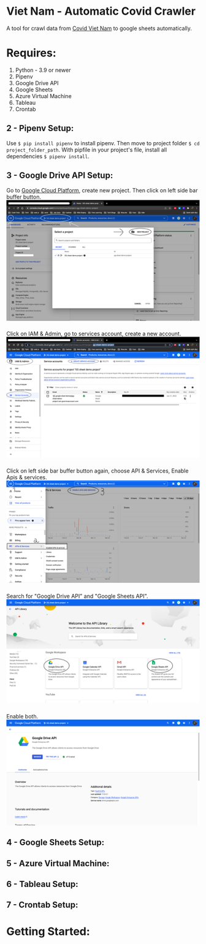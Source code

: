 # Viet Nam - Automatic Covid Crawler
A tool for crawl data from [Covid Viet Nam](https://covid19.gov.vn/) to google sheets automatically.
# Requires: 
1. Python - 3.9 or newer
2. Pipenv
3. Google Drive API
4. Google Sheets
5. Azure Virtual Machine
6. Tableau
7. Crontab
## 2 - Pipenv Setup:
Use `$ pip install pipenv` to install pipenv. Then move to project folder `$ cd project_folder_path`. 
With pipfile in your project's file, install all dependencies `$ pipenv install`.
## 3 - Google Drive API Setup:
Go to [Google Cloud Platform](https://console.cloud.google.com/home/dashboard), create new project. Then click on left side bar buffer button.
![test](/asset/choose_project.png)
###
Click on IAM & Admin, go to services account, create a new account.
![](/asset/services_account.png)
###
Click on left side bar buffer button again, choose API & Services, Enable Apis & services.
![](/asset/api.png)
###
Search for "Google Drive API" and "Google Sheets API".
![](/asset/gg&sheet.png)
###
Enable both.
![](/asset/enable.png)

## 4 - Google Sheets Setup:
## 5 - Azure Virtual Machine:
## 6 - Tableau Setup:
## 7 - Crontab Setup:
# Getting Started:
